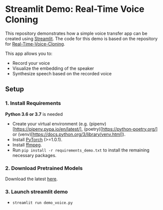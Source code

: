 # Streamlit Demo: Real-Time Voice Cloning

This repository demonstrates how a simple voice transfer app can be created using [Streamlit](https://www.streamlit.io/). The code for this demo is based on the repository for [Real-Time-Voice-Cloning](https://github.com/CorentinJ/Real-Time-Voice-Cloning).

This app allows you to:
* Record your voice
* Visualize the embedding of the speaker
* Synthesize speech based on the recorded voice


## Setup

### 1. Install Requirements
**Python 3.6 or 3.7** is needed

* Create your virtual environment (e.g. (pipenv)[https://pipenv.pypa.io/en/latest/], (poetry)[https://python-poetry.org/] or (venv)[https://docs.python.org/3/library/venv.html]).
* Install [PyTorch](https://pytorch.org/get-started/locally/) (>=1.0.1).
* Install [ffmpeg](https://ffmpeg.org/download.html#get-packages).
* Run `pip install -r requirements_demo.txt` to install the remaining necessary packages.

### 2. Download Pretrained Models
Download the latest [here](https://github.com/CorentinJ/Real-Time-Voice-Cloning/wiki/Pretrained-models).

### 3. Launch streamlit demo

* `streamlit run demo_voice.py`